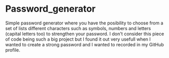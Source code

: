 # Password_generator

Simple password generator where you have the posibility to choose from a set of lists different characters such as symbols, numbers and letters (capital letters too)
to strengthen your password.
I don't consider this piece of code being such a big project but I found it out very usefull when I wanted to create a strong password and I wanted to recorded in my GitHub profile.
